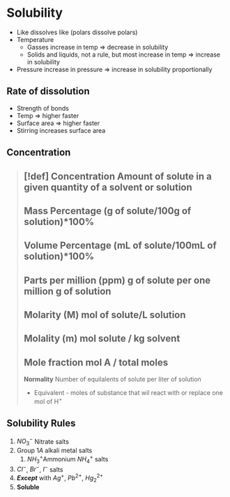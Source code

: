 # Solubility

- Like dissolves like (polars dissolve polars)
- Temperature
	- Gasses increase in temp => decrease in solubility
	- Solids and liquids, not a rule, but most increase in temp => increase in solubility
- Pressure increase in pressure => increase in solubility proportionally

## Rate of dissolution
- Strength of bonds
- Temp => higher faster
- Surface area => higher faster
- Stirring increases surface area

## Concentration

> [!def]
> **Concentration**
> Amount of solute in a given quantity of a solvent or solution
> ---
> **Mass Percentage**
> (g of solute/100g of solution)\*100%
> ---
> **Volume Percentage**
> (mL of solute/100mL of solution)\*100%
> ---
> **Parts per million (ppm)**
> g of solute per one million g of solution
> ---
> **Molarity (M)**
> mol of solute/L solution
> ---
> **Molality (m)**
> mol solute / kg solvent
> ---
> **Mole fraction**
> mol A / total moles
> ---
> **Normality**
> Number of equilalents of solute per liter of solution
> - Equivalent - moles of substance that wil react with or replace one mol of $\text{H}^+$

## Solubility Rules

1. $NO_3^-$ Nitrate salts
2. Group $1A$ alkali metal salts
	1. $NH_3^+$Ammonium $NH_4^+$ salts
3. $Cl^-$, $Br^-$, $I^-$ salts
4. ***Except*** with $Ag^+$, $Pb^{2+}$, $Hg_2^{2+}$
5. **Soluble**